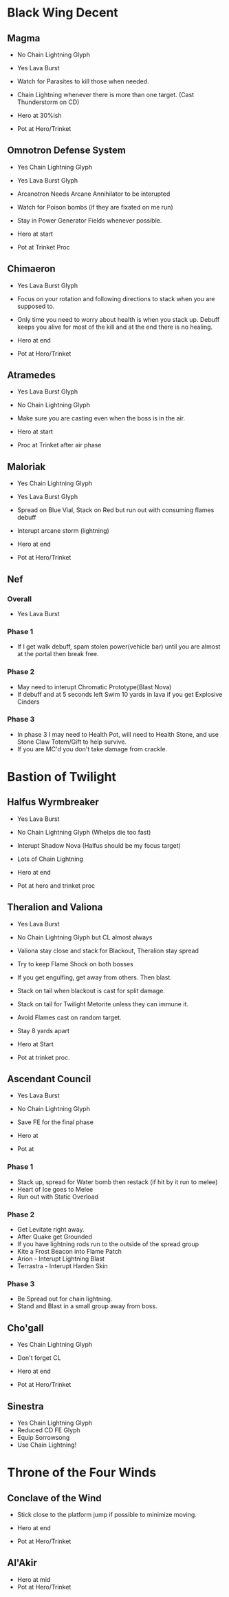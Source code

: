 # Black Wing Decent

## Magma
- No Chain Lightning Glyph
- Yes Lava Burst 
- Watch for Parasites to kill those when needed. 
- Chain Lightning whenever there is more than one target. (Cast Thunderstorm on CD)

- Hero at 30%ish
- Pot at Hero/Trinket

## Omnotron Defense System
- Yes Chain Lightning Glyph
- Yes Lava Burst Glyph
- Arcanotron Needs Arcane Annihilator to be interupted
- Watch for Poison bombs (if they are fixated on me run)
- Stay in Power Generator Fields whenever possible.

- Hero at start
- Pot at Trinket Proc

## Chimaeron
- Yes Lava Burst Glyph
- Focus on your rotation and following directions to stack when you are supposed to.
- Only time you need to worry about health is when you stack up. Debuff keeps you alive for most of the kill and at the end there is no healing. 

- Hero at end
- Pot at Hero/Trinket

## Atramedes
- Yes Lava Burst Glyph
- No Chain Lightning Glyph
- Make sure you are casting even when the boss is in the air.

- Hero at start
- Proc at Trinket after air phase

## Maloriak
- Yes Chain Lightning Glyph
- Yes Lava Burst Glyph
- Spread on Blue Vial, Stack on Red but run out with consuming flames debuff
- Interupt arcane storm (lightning)

- Hero at end
- Pot at Hero/Trinket

## Nef
### Overall
- Yes Lava Burst

### Phase 1
- If I get walk debuff, spam stolen power(vehicle bar) until you are almost at the portal then break free.
### Phase 2
- May need to interupt Chromatic Prototype(Blast Nova)
- If debuff and at 5 seconds left Swim 10 yards in lava if you get Explosive Cinders
### Phase 3 
- In phase 3 I may need to Health Pot, will need to Health Stone, and use Stone Claw Totem/Gift to help survive.
- If you are MC'd you don't take damage from crackle.

# Bastion of Twilight

## Halfus Wyrmbreaker
- Yes Lava Burst
- No Chain Lightning Glyph (Whelps die too fast)
- Interupt Shadow Nova (Halfus should be my focus target)
- Lots of Chain Lightning

- Hero at end
- Pot at hero and trinket proc

## Theralion and Valiona
- Yes Lava Burst
- No Chain Lightning Glyph but CL almost always
- Valiona stay close and stack for Blackout, Theralion stay spread
- Try to keep Flame Shock on both bosses
- If you get engulfing, get away from others. Then blast.
- Stack on tail when blackout is cast for split damage.
- Stack on tail for Twilight Metorite unless they can immune it.
- Avoid Flames cast on random target.
- Stay 8 yards apart

- Hero at Start
- Pot at trinket proc.

## Ascendant Council
- Yes Lava Burst
- No Chain Lightning Glyph
- Save FE for the final phase

- Hero at
- Pot at

### Phase 1
- Stack up, spread for Water bomb then restack (if hit by it run to melee)
- Heart of Ice goes to Melee
- Run out with Static Overload

### Phase 2 
- Get Levitate right away. 
- After Quake get Grounded
- If you have lightning rods run to the outside of the spread group
- Kite a Frost Beacon into Flame Patch
- Arion - Interupt Lightning Blast
- Terrastra - Interupt Harden Skin

### Phase 3
- Be Spread out for chain lightning.
- Stand and Blast in a small group away from boss.

## Cho'gall
- Yes Chain Lightning Glyph
- Don't forget CL

- Hero at end
- Pot at Hero/Trinket

## Sinestra
- Yes Chain Lightning Glyph
- Reduced CD FE Glyph
- Equip Sorrowsong
- Use Chain Lightning!

# Throne of the Four Winds

## Conclave of the Wind
- Stick close to the platform jump if possible to minimize moving.

- Hero at end
- Pot at Hero/Trinket

## Al'Akir
- Hero at mid
- Pot at Hero/Trinket